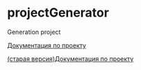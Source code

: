 # projectGenerator
Generation project

<a href="https://pepelazz.github.io/nla-framework-docs" target="_blank">Документация по проекту</a>

<a href="https://docs.google.com/document/d/e/2PACX-1vQhR-nvZ8zukGHgWKD2JgR05u0ksnGZoxPNYhIcwd06HBrp7ZoY-gc-nFR97o8mn6KSK7uGqJgqp494/pub" target="_blank">(старая версия)Документация по проекту</a>

